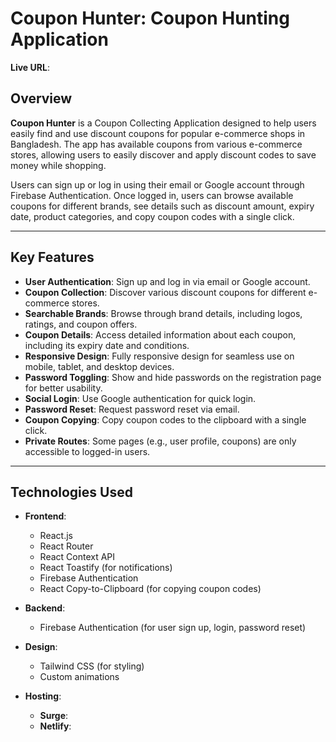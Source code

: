 # Coupon Hunter: Coupon Hunting Application

**Live URL**:

## Overview

**Coupon Hunter** is a Coupon Collecting Application designed to help users easily find and use discount coupons for popular e-commerce shops in Bangladesh. The app has available coupons from various e-commerce stores, allowing users to easily discover and apply discount codes to save money while shopping.

Users can sign up or log in using their email or Google account through Firebase Authentication. Once logged in, users can browse available coupons for different brands, see details such as discount amount, expiry date, product categories, and copy coupon codes with a single click.

---

## Key Features

- **User Authentication**: Sign up and log in via email or Google account.
- **Coupon Collection**: Discover various discount coupons for different e-commerce stores.
- **Searchable Brands**: Browse through brand details, including logos, ratings, and coupon offers.
- **Coupon Details**: Access detailed information about each coupon, including its expiry date and conditions.
- **Responsive Design**: Fully responsive design for seamless use on mobile, tablet, and desktop devices.
- **Password Toggling**: Show and hide passwords on the registration page for better usability.
- **Social Login**: Use Google authentication for quick login.
- **Password Reset**: Request password reset via email.
- **Coupon Copying**: Copy coupon codes to the clipboard with a single click.
- **Private Routes**: Some pages (e.g., user profile, coupons) are only accessible to logged-in users.

---

## Technologies Used

- **Frontend**:

  - React.js
  - React Router
  - React Context API
  - React Toastify (for notifications)
  - Firebase Authentication
  - React Copy-to-Clipboard (for copying coupon codes)

- **Backend**:

  - Firebase Authentication (for user sign up, login, password reset)

- **Design**:

  - Tailwind CSS (for styling)
  - Custom animations

- **Hosting**:
  - **Surge**:
  - **Netlify**:
